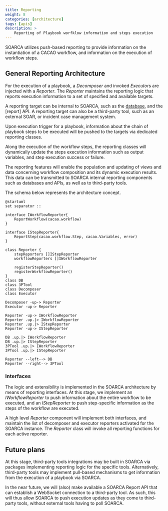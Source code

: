 ```yaml
---
title: Reporting
weight: 8
categories: [architecture]
tags: [apis]
description: >
    Reporting of Playbook worfklow information and steps execution
---
```


SOARCA utilizes push-based reporting to provide information on the instantiation of a CACAO workflow, and information on the execution of workflow steps.


## General Reporting Architecture

For the execution of a playbook, a *Decomposer* and invoked *Executor*s are injected with a *Reporter*. The *Reporter* maintains the reporting logic that reports execution information to a set of specified and available targets.

A reporting target can be internal to SOARCA, such as the [database](https://cossas.github.io/SOARCA/docs/core-components/database/), and the [report] API. A reporting target can also be a third-party tool, such as an external SOAR, or incident case management system.

Upon execution trigger for a playbook, information about the chain of playbook steps to be executed will be pushed to the targets via dedicated reporting classes.

Along the execution of the workflow steps, the reporting classes will dynamically update the steps execution information such as output variables, and step execution success or failure.

The reporting features will enable the population and updating of views and data concerning workflow composition and its dynamic execution results. This data can be transmitted to SOARCA internal reporting components such as databases and APIs, as well as to third-party tools.

The schema below represents the architecture concept.


```plantuml
@startuml
set separator ::

interface IWorkflowReporter{
    ReportWorkflow(cacao.workflow)
}

interface IStepReporter{
    ReportStep(cacao.workflow.Step, cacao.Variables, error)
}

class Reporter {
    stepReporters []IStepReporter
    workflowReporters []IWorkflowReporter

    registerStepReporter()
    registerWorkflowReporter()
}
class DB
class 3PTool
class Decomposer
class Executor

Decomposer -up-> Reporter
Executor -up-> Reporter

Reporter -up-> IWorkflowReporter
Reporter .up.|> IWorkflowReporter
Reporter .up.|> IStepReporter
Reporter -up-> IStepReporter

DB .up.|> IWorkflowReporter
DB .up.|> IStepReporter
3PTool .up.|> IWorkflowReporter
3PTool .up.|> IStepReporter

Reporter --left--> DB
Reporter --right--> 3PTool

```

### Interfaces

The logic and extensibility is implemented in the SOARCA architecture by means of reporting interfaces. At this stage, we implement an *IWorkflowReporter* to push information about the entire workflow to be executed, and an *IStepReporter* to push step-specific information as the steps of the workflow are executed.

A high level *Reporter* component will implement both interfaces, and maintain the list of decomposer and executor reporters activated for the SOARCA instance. The *Reporter* class will invoke all reporting functions for each active reporter.

## Future plans

At this stage, third-party tools integrations may be built in SOARCA via packages implementing reporting logic for the specific tools. Alternatively, third-party tools may implement pull-based mechanisms to get information from the execution of a playbook via SOARCA.

In the near future, we will (also) make available a SOARCA Report API that can establish a WebSocket connection to a third-party tool. As such, this will thus allow SOARCA to push execution updates as they come to third-party tools, without external tools having to poll SOARCA.